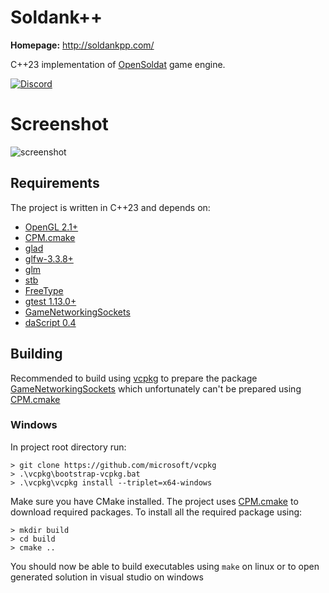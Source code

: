 # Soldank++
**Homepage:** http://soldankpp.com/

C++23 implementation of [OpenSoldat](https://github.com/opensoldat/opensoldat) game engine.

[![Discord](https://img.shields.io/discord/1224452056245600417.svg?label=Discord&logo=Discord&colorB=7289da&style=for-the-badge)](https://discord.gg/nR43G7Tr)

# Screenshot
![screenshot](https://www.dropbox.com/scl/fi/i9yp7clwdossl0j3p3myh/soldank-plus-plus.png?rlkey=oysbty3186yz3jc3mkj2fela9&raw=1)

## Requirements
The project is written in C++23 and depends on:
- [OpenGL 2.1+](https://www.opengl.org/)
- [CPM.cmake](https://github.com/cpm-cmake/CPM.cmake)
- [glad](https://glad.dav1d.de/)
- [glfw-3.3.8+](https://www.glfw.org/)
- [glm](https://github.com/g-truc/glm)
- [stb](https://github.com/nothings/stb)
- [FreeType](https://freetype.org/)
- [gtest 1.13.0+](https://github.com/google/googletest)
- [GameNetworkingSockets](https://github.com/ValveSoftware/GameNetworkingSockets)
- [daScript 0.4](https://dascript.org/)

## Building
Recommended to build using [vcpkg](https://github.com/microsoft/vcpkg) to prepare
the package [GameNetworkingSockets](https://github.com/ValveSoftware/GameNetworkingSockets)
which unfortunately can't be prepared using [CPM.cmake](https://github.com/cpm-cmake/CPM.cmake)

### Windows
In project root directory run:
```
> git clone https://github.com/microsoft/vcpkg
> .\vcpkg\bootstrap-vcpkg.bat
> .\vcpkg\vcpkg install --triplet=x64-windows
```

Make sure you have CMake installed. The project uses [CPM.cmake](https://github.com/cpm-cmake/CPM.cmake) to download required packages.
To install all the required package using:
```
> mkdir build
> cd build
> cmake ..
```
You should now be able to build executables using `make` on linux or to open generated solution in visual studio on windows
